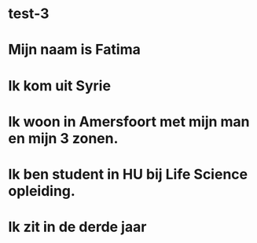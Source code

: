 # test-3
# Mijn naam is Fatima
# Ik kom uit Syrie
# Ik woon in Amersfoort met mijn man en mijn 3 zonen.
# Ik ben student in HU bij Life Science opleiding.
# Ik zit in de derde jaar
